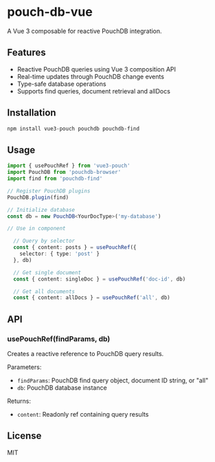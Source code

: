 # pouch-db-vue

A Vue 3 composable for reactive PouchDB integration.

## Features

- Reactive PouchDB queries using Vue 3 composition API
- Real-time updates through PouchDB change events
- Type-safe database operations
- Supports find queries, document retrieval and allDocs

## Installation

```sh
npm install vue3-pouch pouchdb pouchdb-find
```

## Usage

```ts
import { usePouchRef } from 'vue3-pouch'
import PouchDB from 'pouchdb-browser'
import find from 'pouchdb-find'

// Register PouchDB plugins
PouchDB.plugin(find)

// Initialize database
const db = new PouchDB<YourDocType>('my-database')

// Use in component

  // Query by selector
  const { content: posts } = usePouchRef({
    selector: { type: 'post' }
  }, db)

  // Get single document
  const { content: singleDoc } = usePouchRef('doc-id', db)

  // Get all documents
  const { content: allDocs } = usePouchRef('all', db)

```

## API

### usePouchRef(findParams, db)

Creates a reactive reference to PouchDB query results.

Parameters:
- `findParams`: PouchDB find query object, document ID string, or "all" 
- `db`: PouchDB database instance

Returns:
- `content`: Readonly ref containing query results


## License

MIT
